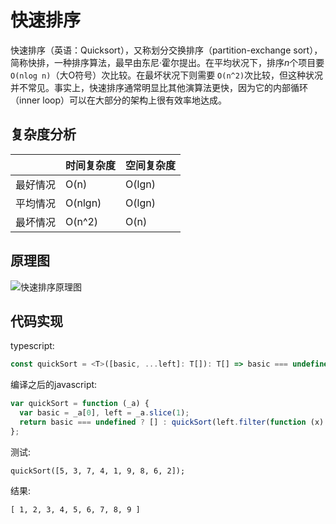 # 快速排序

快速排序（英语：Quicksort），又称划分交换排序（partition-exchange sort），简称快排，一种排序算法，最早由东尼·霍尔提出。在平均状况下，排序*n*个项目要`O(nlog n)`（大O符号）次比较。在最坏状况下则需要 `O(n^2)`次比较，但这种状况并不常见。事实上，快速排序通常明显比其他演算法更快，因为它的内部循环（inner loop）可以在大部分的架构上很有效率地达成。

## 复杂度分析

| | 时间复杂度 | 空间复杂度 |
|---|---|---|
| 最好情况 | O(n) | O(lgn) |
| 平均情况 | O(nlgn) | O(lgn) |
| 最坏情况 | O(n^2) | O(n) |

## 原理图

![快速排序原理图](https://upload.wikimedia.org/wikipedia/commons/6/6a/Sorting_quicksort_anim.gif)

## 代码实现

typescript:  
```typescript
const quickSort = <T>([basic, ...left]: T[]): T[] => basic === undefined ? [] : [...quickSort(left.filter(x => x < basic)), basic, ...quickSort(left.filter(x => x >= basic))];
```
编译之后的javascript:
```javascript
var quickSort = function (_a) {
  var basic = _a[0], left = _a.slice(1);
  return basic === undefined ? [] : quickSort(left.filter(function (x) { return x < basic; })).concat([basic], quickSort(left.filter(function (x) { return x >= basic; })));
};
```
测试:  
```
quickSort([5, 3, 7, 4, 1, 9, 8, 6, 2]);
```
结果:
```
[ 1, 2, 3, 4, 5, 6, 7, 8, 9 ]
```